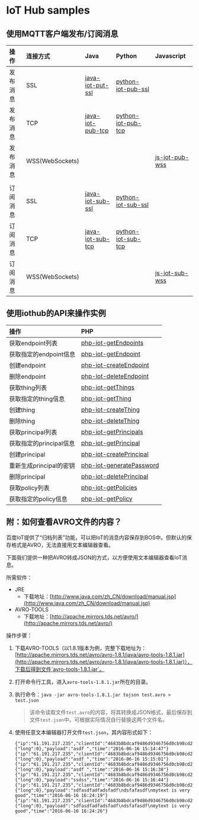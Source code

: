 # IoT Hub samples

## 使用MQTT客户端发布/订阅消息

| 操作 | 连接方式 | Java | Python | Javascript |
| :-- | :-- | :-- | :-- | :-- |
| 发布消息 | SSL | [java-iot-put-ssl](./java-iot-pub-ssl) | [python-iot-pub-ssl](./python-iot-pub-ssl) ||
| 发布消息 | TCP | [java-iot-pub-tcp](./java-iot-pub-tcp) | [python-iot-pub-tcp](./python-iot-pub-tcp) ||
| 发布消息 | WSS(WebSockets) ||| [js-iot-pub-wss](./js-iot-pub-wss) |
||||||
| 订阅消息 | SSL | [java-iot-sub-ssl](./java-iot-sub-ssl) | [python-iot-sub-ssl](./python-iot-sub-ssl) ||
| 订阅消息 | TCP | [java-iot-sub-tcp](./java-iot-sub-tcp) | [python-iot-sub-tcp](./python-iot-sub-tcp) ||
| 订阅消息 | WSS(WebSockets) ||| [js-iot-sub-wss](./js-iot-sub-wss) |

## 使用iothub的API来操作实例

| 操作 | PHP |
| :-- | :-- |
| 获取endpoint列表 | [php-iot-getEndpoints](./php-iot-getEndpoints) |
| 获取指定的endpoint信息 | [php-iot-getEndpoint](./php-iot-getEndpoint) |
| 创建endpoint | [php-iot-createEndpoint](./php-iot-createEndpoint) |
| 删除endpoint | [php-iot-deleteEndpoint](./php-iot-deleteEndpoint) |
| 获取thing列表 | [php-iot-getThings](./php-iot-getThings) |
| 获取指定的thing信息 | [php-iot-getThing](./php-iot-getThing) |
| 创建thing | [php-iot-createThing](./php-iot-createThing) |
| 删除thing | [php-iot-deleteThing](./php-iot-deleteThing) |
| 获取principal列表 | [php-iot-getPrincipals](./php-iot-getPrincipals) |
| 获取指定的principal信息 | [php-iot-getPrincipal](./php-iot-getPrincipal) |
| 创建principal | [php-iot-createPrincipal](./php-iot-createPrincipal) |
| 重新生成principal的密钥 | [php-iot-generatePassword](./php-iot-generatePassword) |
| 删除principal | [php-iot-deletePrincipal](./php-iot-deletePrincipal) |
| 获取policy列表 | [php-iot-getPolicies](./php-iot-getPolicies) |
| 获取指定的policy信息 | [php-iot-getPolicy](./php-iot-getPolicy) |

## 附：如何查看AVRO文件的内容？

百度IoT提供了“归档列表”功能，可以把IoT的消息内容保存到BOS中。但默认的保存格式是AVRO，无法直接用文本编辑器查看。

下面我们提供一种把AVRO转成JSON的方式，以方便使用文本编辑器查看IoT消息。

所需软件：

* JRE
    * 下载地址：[http://www.java.com/zh_CN/download/manual.jsp](http://www.java.com/zh_CN/download/manual.jsp)
* AVRO-TOOLS
    * 下载地址：[http://apache.mirrors.tds.net/avro/](http://apache.mirrors.tds.net/avro/)

操作步骤：

1. 下载AVRO-TOOLS（以1.8.1版本为例，完整下载地址为：[http://apache.mirrors.tds.net/avro/avro-1.8.1/java/avro-tools-1.8.1.jar](http://apache.mirrors.tds.net/avro/avro-1.8.1/java/avro-tools-1.8.1.jar)），下载后得到文件`avro-tools-1.8.1.jar`。
2. 打开命令行工具，进入`avro-tools-1.8.1.jar`所在的目录。
3. 执行命令：`java -jar avro-tools-1.8.1.jar tojson test.avro > test.json`

    > 该命令读取文件`test.avro`的内容，将其转换成JSON格式，最后保存到文件`test.json`中。可根据实际情况自行替换这两个文件名。
4. 使用任意文本编辑器打开文件`test.json`，其内容形式如下：

    ```
    {"ip":"61.191.217.235","clientId":"4683b8bdcaf9486d9346756d0cb98cd2","topicName":"pubsub","messageId":{"long":0},"payload":"asdf ","time":"2016-06-16 15:14:47"}
    {"ip":"61.191.217.235","clientId":"4683b8bdcaf9486d9346756d0cb98cd2","topicName":"pubsub","messageId":{"long":0},"payload":"asdf ","time":"2016-06-16 15:15:01"}
    {"ip":"61.191.217.235","clientId":"4683b8bdcaf9486d9346756d0cb98cd2","topicName":"pubsub","messageId":{"long":0},"payload":"asdf ","time":"2016-06-16 15:16:38"}
    {"ip":"61.191.217.235","clientId":"4683b8bdcaf9486d9346756d0cb98cd2","topicName":"pubsub","messageId":{"long":0},"payload":"ssdss","time":"2016-06-16 15:16:44"}
    {"ip":"61.191.217.235","clientId":"4683b8bdcaf9486d9346756d0cb98cd2","topicName":"pubsub","messageId":{"long":0},"payload":"sdfasdfadfadsfadf\ndsfafasdf\nmytext is very good","time":"2016-06-16 16:24:19"}
    {"ip":"61.191.217.235","clientId":"4683b8bdcaf9486d9346756d0cb98cd2","topicName":"pubsub","messageId":{"long":0},"payload":"sdfasdfadfadsfadf\ndsfafasdf\nmytext is very good","time":"2016-06-16 16:24:26"}
    ```